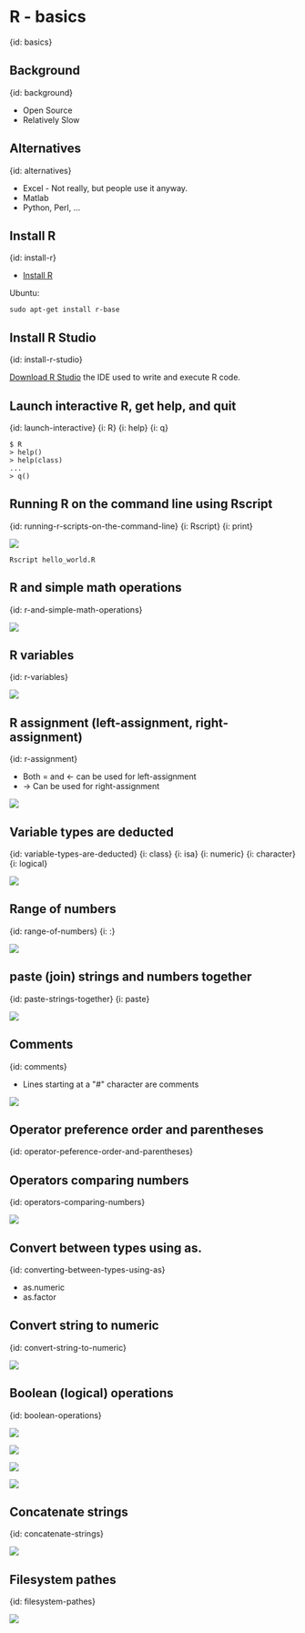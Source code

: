 # R - basics
{id: basics}

## Background
{id: background}

* Open Source
* Relatively Slow

## Alternatives
{id: alternatives}

* Excel - Not really, but people use it anyway.
* Matlab
* Python, Perl, ...

## Install R
{id: install-r}


* [Install R](https://cran.r-project.org/)

Ubuntu:

```
sudo apt-get install r-base
```

## Install R Studio
{id: install-r-studio}

[Download R Studio](https://rstudio.com/products/rstudio/download/) the IDE used to write and execute R code.


## Launch interactive R, get help, and quit
{id: launch-interactive}
{i: R}
{i: help}
{i: q}


```
$ R
> help()
> help(class)
...
> q()
```

## Running R on the command line using Rscript
{id: running-r-scripts-on-the-command-line}
{i: Rscript}
{i: print}

![](examples/basics/hello_world.R)

```
Rscript hello_world.R
```

## R and simple math operations
{id: r-and-simple-math-operations}

![](examples/basics/calc.R)


## R variables
{id: r-variables}

![](examples/basics/variables.R)

## R assignment (left-assignment, right-assignment)
{id: r-assignment}

* Both = and <- can be used for left-assignment
* -> Can be used for right-assignment

![](examples/basics/assignment.R)


## Variable types are deducted
{id: variable-types-are-deducted}
{i: class}
{i: isa}
{i: numeric}
{i: character}
{i: logical}

![](examples/basics/data_types.R)

## Range of numbers
{id: range-of-numbers}
{i: :}

![](examples/range_of_numbers.R)


## paste (join) strings and numbers together
{id: paste-strings-together}
{i: paste}

![](examples/basics/paste_examples.R)

## Comments
{id: comments}

* Lines starting at a "#" character are comments

![](examples/basics/comments.R)

## Operator preference order and parentheses
{id: operator-peference-order-and-parentheses}

## Operators comparing numbers
{id: operators-comparing-numbers}

![](examples/basics/compare_numbers.R)

## Convert between types using as.
{id: converting-between-types-using-as}

* as.numeric
* as.factor

## Convert string to numeric
{id: convert-string-to-numeric}

![](examples/basics/convert_string_to_numeric.R)


## Boolean (logical) operations
{id: boolean-operations}

![](examples/boolean_vectors_truth_table.R)

![](examples/logical_boolean.R)

![](examples/boolean.R)

![](examples/boolean_operations_on_numbers.R)

## Concatenate strings
{id: concatenate-strings}

![](examples/concatenate_strings.R)

## Filesystem pathes
{id: filesystem-pathes}

![](examples/pathes.R)

